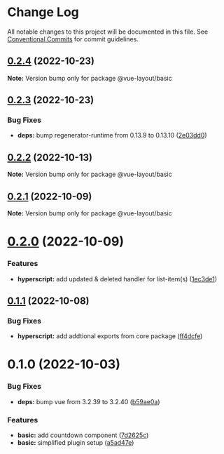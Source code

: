 # Change Log

All notable changes to this project will be documented in this file.
See [Conventional Commits](https://conventionalcommits.org) for commit guidelines.

## [0.2.4](https://github.com/tada5hi/vue-layout/compare/@vue-layout/basic@0.2.3...@vue-layout/basic@0.2.4) (2022-10-23)

**Note:** Version bump only for package @vue-layout/basic





## [0.2.3](https://github.com/tada5hi/vue-layout/compare/@vue-layout/basic@0.2.2...@vue-layout/basic@0.2.3) (2022-10-23)


### Bug Fixes

* **deps:** bump regenerator-runtime from 0.13.9 to 0.13.10 ([2e03dd0](https://github.com/tada5hi/vue-layout/commit/2e03dd0c5b34a6fbc38c500a21406b92f89f0eb9))





## [0.2.2](https://github.com/tada5hi/vue-layout/compare/@vue-layout/basic@0.2.1...@vue-layout/basic@0.2.2) (2022-10-13)

**Note:** Version bump only for package @vue-layout/basic





## [0.2.1](https://github.com/tada5hi/vue-layout/compare/@vue-layout/basic@0.2.0...@vue-layout/basic@0.2.1) (2022-10-09)

**Note:** Version bump only for package @vue-layout/basic





# [0.2.0](https://github.com/tada5hi/vue-layout/compare/@vue-layout/basic@0.1.1...@vue-layout/basic@0.2.0) (2022-10-09)


### Features

* **hyperscript:** add updated & deleted handler for list-item(s) ([1ec3de1](https://github.com/tada5hi/vue-layout/commit/1ec3de16ca5799783c21cb0949b3be32ed786db3))





## [0.1.1](https://github.com/tada5hi/vue-layout/compare/@vue-layout/basic@0.1.0...@vue-layout/basic@0.1.1) (2022-10-08)


### Bug Fixes

* **hyperscript:** add addtional exports from core package ([ff4dcfe](https://github.com/tada5hi/vue-layout/commit/ff4dcfe94eb2bf9c6a5626cd066e4e2368056525))





# 0.1.0 (2022-10-03)


### Bug Fixes

* **deps:** bump vue from 3.2.39 to 3.2.40 ([b59ae0a](https://github.com/tada5hi/vue-layout/commit/b59ae0ae2f9e4366caef983bf2109f2ff0210de6))


### Features

* **basic:** add countdown component ([7d2625c](https://github.com/tada5hi/vue-layout/commit/7d2625c5aac9a294f33618fb257a4abebe23dd73))
* **basic:** simplified plugin setup ([a5ad47e](https://github.com/tada5hi/vue-layout/commit/a5ad47efa85aac4bf59c6130fdbab546cbcd194a))
